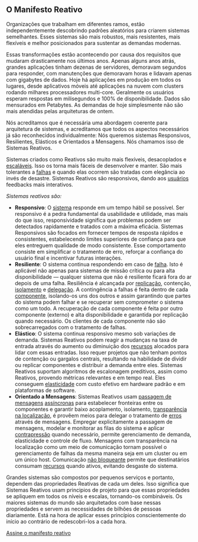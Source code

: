 O Manifesto Reativo
----------------------

Organizações que trabalham em diferentes ramos, estão independentemente descobrindo padrões aleatórios para criarem sistemas semelhantes. Esses sistemas são mais robustos, mais resistentes, mais flexíveis e melhor posicionados para sustentar as demandas modernas.

Essas transformações estão acontecendo por causa dos requisitos que mudaram drasticamente nos últimos anos. Apenas alguns anos atrás, grandes aplicações tinham dezenas de servidores, demoravam segundos para responder, com manutenções que demoravam horas e lidavam apenas com gigabytes de dados. Hoje há aplicações em produção em todos os lugares, desde aplicativos móveis até aplicações na nuvem com clusters rodando milhares processadores multi-core. Geralmente os usuários esperam respostas em milisegundos e 100% de disponibilidade. Dados são mensurados em Petabytes. As demandas de hoje simplesmente não são mais atendidas pelas arquiteturas de ontem.

Nós acreditamos que é necessária uma abordagem coerente para arquitetura de sistemas, e acreditamos que todos os aspectos necessários já são reconhecidos individualmente: Nós queremos sistemas Responsivos, Resilientes, Elásticos e Orientados a Mensagens. Nós chamamos isso de Sistemas Reativos.

Sistemas criados como Reativos são muito mais flexíveis, desacoplados e [escaláveis](/glossary#Scalability). Isso os torna mais fáceis de desenvolver e manter. São mais tolerantes a [falhas](/glossary#Failure) e quando elas ocorrem são tratadas com elegância ao invés de desastre. Sistemas Reativos são responsivos, dando aos [usuários](/glossary#User) feedbacks mais interativos. 

*Sistemas reativos são:*

* <a name="Responsive"></a>**Responsivo**: O [sistema](/glossary#System) responde em um tempo hábil se possível. Ser responsivo é a pedra fundamental da usabilidade e utilidade, mas mais do que isso, responsividade significa que problemas podem ser detectados rapidamente e tratados com a máxima eficácia. Sistemas Responsivos são focados em fornecer tempos de resposta rápidos e consistentes, estabelecendo limites superiores de confiança para que eles entreguem qualidade de modo consistente. Esse comportamento consiste em simplificar o tratamento de erro, reforçar a confiança do usuário final e incentivar futuras interações.
* <a name="Resilient"></a>**Resiliente**: O sistema continua respondendo em caso de [falha](/glossary#Failure). Isto é aplicável não apenas para sistemas de missão crítica ou para alta disponibilidade — qualquer sistema que não é resiliente ficará fora do ar depois de uma falha. Resiliência é alcançada por [replicação](/glossary#Replication), contenção, [isolamento](/glossary#Isolation) e [delegação](/glossary#Delegation). A contingência a falhas é feita dentro de cada [componente](/glossary#Component), isolando-os uns dos outros e assim garantindo que partes do sistema podem falhar e se recuperar sem comprometer o sistema como um todo. A recuperação de cada componente é feita por outro componente (externo) e alta disponibilidade e garantida por replicação quando necessário. Os clientes de cada componente não são sobrecarregados com o tratamento de falhas.
* <a name="Elastic"></a>**Elástico**: O sistema continua responsivo mesmo sob variações de demanda. Sistemas Reativos podem reagir a mudanças na taxa de entrada através do aumento ou diminuição dos [recursos](/glossary#Resource) alocados para lidar com essas entradas. Isso requer projetos que não tenham pontos de contenção ou gargalos centrais, resultando na habilidade de dividir ou replicar componentes e distribuir a demanda entre eles. Sistemas Reativos suportam algoritmos de escalonagem preditivos, assim como Reativos, provendo métricas relevantes e em tempo real. Eles conseguem [elasticidade](/glossary#Elasticity) com custo efetivo em hardware padrão e em plataformas de software.
* <a name="Message-Driven"></a>**Orientado a Mensagens**: Sistemas Reativos usam [passagem de mensagens](/glossary#Message-Driven) [assíncronas](/glossary#Asynchronous) para estabelecer fronteiras entre os componentes e garantir baixo acoplamento, isolamento, [transparência na localização](/glossary#Location-Transparency), é provêem meios para delegar o tratamento de [erros](/glossary#Failure) através de mensagens. Empregar explicitamente a passagem de mensagens, modelar e monitorar as filas do sistema e aplicar [contrapressão](/glossary#Back-Pressure) quando necessário, permite gerenciamento de demanda, elasticidade e controle de fluxo. Mensagens com transparência na localização como um meio de comunicação tornam possível o gerenciamento de falhas da mesma maneira seja em um cluster ou em um único host. Comunicação [não bloqueante](/glossary#Non-Blocking) permite que destinatários consumam [recursos](/glossary#Resource) quando ativos, evitando desgaste do sistema.

Grandes sistemas são compostos por pequenos serviços e portanto, dependem das propriedades Reativas de cada um deles. Isso significa que Sistemas Reativos usam principios de projeto para que essas propriedades se apliquem em todos os níveis e escalas, tornando-os combináveis. Os maiores sistemas do mundo são arquitetados com base nessas propriedades e servem as necessidades de bilhões de pessoas diariamente. Está na hora de aplicar esses princípios conscientemente do início ao contrário de redescobri-los a cada hora.

[Assine o manifesto reativo](http://www.reactivemanifesto.org/pt-BR#sign-button)